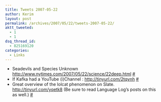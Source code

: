 ```yaml
---
title: Tweets 2007-05-22
author: Kerim
layout: post
permalink: /archives/2007/05/22/tweets-2007-05-22/
aktt_tweeted:
  - 1
  - 1
dsq_thread_id:
  - 825169120
categories:
  - Links
---
```

  * Seadevils and Species Unknown <a href="http://www.nytimes.com/2007/05/22/science/22deep.html" onclick="_gaq.push(['_trackEvent', 'outbound-article', 'http://www.nytimes.com/2007/05/22/science/22deep.html', 'http://www.nytimes.com/2007/05/22/science/22deep.html']);"  rel="nofollow">http://www.nytimes.com/2007/05/22/science/22deep.html</a> <a href="http://twitter.com/kerim/statuses/73330932" onclick="_gaq.push(['_trackEvent', 'outbound-article', 'http://twitter.com/kerim/statuses/73330932', '#']);" >#</a>
  * If Kafka had a YouTube (i)Channel : <a href="http://tinyurl.com/2tqynh" onclick="_gaq.push(['_trackEvent', 'outbound-article', 'http://tinyurl.com/2tqynh', 'http://tinyurl.com/2tqynh']);"  rel="nofollow">http://tinyurl.com/2tqynh</a> <a href="http://twitter.com/kerim/statuses/73856682" onclick="_gaq.push(['_trackEvent', 'outbound-article', 'http://twitter.com/kerim/statuses/73856682', '#']);" >#</a>
  * Great overview of the lolcat phenomenon on Slate. <a href="http://tinyurl.com/yqetk8" onclick="_gaq.push(['_trackEvent', 'outbound-article', 'http://tinyurl.com/yqetk8', 'http://tinyurl.com/yqetk8']);"  rel="nofollow">http://tinyurl.com/yqetk8</a> (Be sure to read Language Log&#8217;s posts on this as well.) <a href="http://twitter.com/kerim/statuses/73933942" onclick="_gaq.push(['_trackEvent', 'outbound-article', 'http://twitter.com/kerim/statuses/73933942', '#']);" >#</a>

